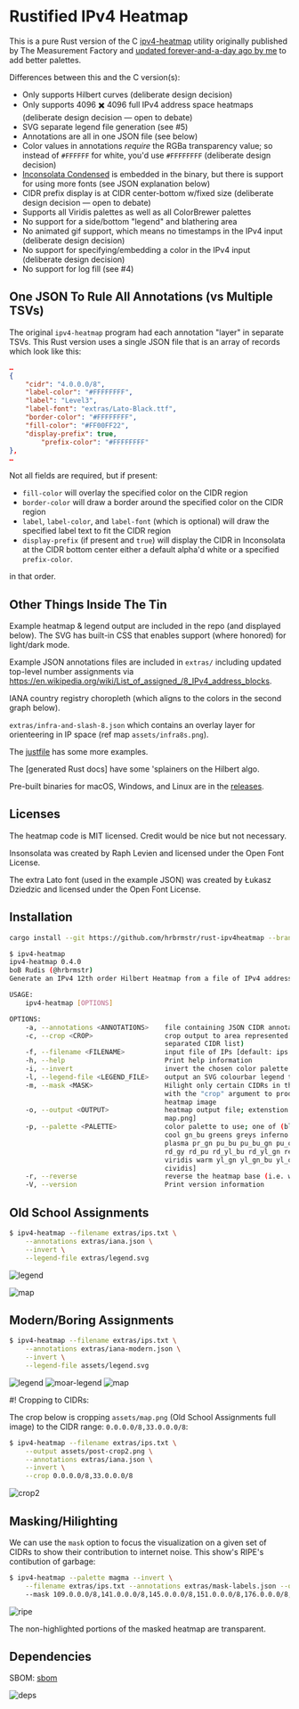 # Rustified IPv4 Heatmap

This is a pure Rust version of the C [ipv4-heatmap][def] utility originally published by The Measurement Factory and [updated forever-and-a-day ago by me](https://github.com/hrbrmstr/ipv4-heatmap) to add better palettes.

Differences between this and the C version(s):

- Only supports Hilbert curves (deliberate design decision)
- Only supports 4096 ✖️ 4096 full IPv4 address space heatmaps (deliberate design decision — open to debate)
- SVG separate legend file generation (see #5)
- Annotations are all in one JSON file (see below)
- Color values in annotations _require_ the RGBa transparency value; so instead of `#FFFFFF` for white, you'd use `#FFFFFFFF` (deliberate design decision)
- [Inconsolata Condensed](https://fonts.google.com/specimen/Inconsolata) is embedded in the binary, but there is support for using more fonts (see JSON explanation below)
- CIDR prefix display is at CIDR center-bottom w/fixed size (deliberate design decision — open to debate)
- Supports all Viridis palettes as well as all ColorBrewer palettes
- No support for a side/bottom "legend" and blathering area
- No animated gif support, which means no timestamps in the IPv4 input (deliberate design decision)
- No support for specifying/embedding a color in the IPv4 input (deliberate design decision)
- No support for log fill (see #4)

## One JSON To Rule All Annotations (vs Multiple TSVs)

The original `ipv4-heatmap` program had each annotation "layer" in separate TSVs. This Rust version uses a single JSON file that is an array of records which look like this:

```json
…
{
    "cidr": "4.0.0.0/8",
    "label-color": "#FFFFFFFF",
    "label": "Level3",
    "label-font": "extras/Lato-Black.ttf",
    "border-color": "#FFFFFFFF",
    "fill-color": "#FF00FF22",
    "display-prefix": true,
		"prefix-color": "#FFFFFFFF"
},
…
```

Not all fields are required, but if present:

- `fill-color` will overlay the specified color on the CIDR region
- `border-color` will draw a border around the specified color on the CIDR region
- `label`, `label-color`, and `label-font` (which is optional) will draw the specified label text to fit the CIDR region
- `display-prefix` (if present and `true`) will display the CIDR in Inconsolata at the CIDR bottom center either a default alpha'd white or a specified `prefix-color`.

in that order.

## Other Things Inside The Tin

Example heatmap & legend output are included in the repo (and displayed below). The SVG has built-in CSS that enables support (where honored) for light/dark mode.

Example JSON annotations files are included in `extras/` including updated top-level number assignments via <https://en.wikipedia.org/wiki/List_of_assigned_/8_IPv4_address_blocks>.

IANA country registry choropleth (which aligns to the colors in the second graph below).

`extras/infra-and-slash-8.json` which contains an overlay layer for orienteering in IP space (ref map `assets/infra8s.png`).

The [justfile](justfile) has some more examples.

The [generated Rust docs] have some 'splainers on the Hilbert algo.

Pre-built binaries for macOS, Windows, and Linux are in the [releases](https://github.com/hrbrmstr/rust-ipv4heatmap/releases).

## Licenses

The heatmap code is MIT licensed. Credit would be nice but not necessary.

Insonsolata was created by Raph Levien and licensed under the Open Font License.

The extra Lato font (used in the example JSON) was created by Łukasz Dziedzic and licensed under the Open Font License.

## Installation

```bash
cargo install --git https://github.com/hrbrmstr/rust-ipv4heatmap --branch batman
```

```bash
$ ipv4-heatmap
ipv4-heatmap 0.4.0
boB Rudis (@hrbrmstr)
Generate an IPv4 12th order Hilbert Heatmap from a file of IPv4 addresses.

USAGE:
    ipv4-heatmap [OPTIONS]

OPTIONS:
    -a, --annotations <ANNOTATIONS>    file containing JSON CIDR annotations
    -c, --crop <CROP>                  crop output to area represented by these CIDRs (comma
                                       separated CIDR list)
    -f, --filename <FILENAME>          input file of IPs [default: ips.txt]
    -h, --help                         Print help information
    -i, --invert                       invert the chosen color palette
    -l, --legend-file <LEGEND_FILE>    output an SVG colourbar legend to this file
    -m, --mask <MASK>                  Hilight only certain CIDRs in the heatmap image. Can be used
                                       with the "crop" argument to produce a masked and cropped
                                       heatmap image
    -o, --output <OUTPUT>              heatmap output file; extenstion determines format [default:
                                       map.png]
    -p, --palette <PALETTE>            color palette to use; one of (blues br_bg bu_gn bu_pu cividis
                                       cool gn_bu greens greys inferno magma or_rd oranges pi_yg
                                       plasma pr_gn pu_bu pu_bu_gn pu_or pu_rd purples rainbow rd_bu
                                       rd_gy rd_pu rd_yl_bu rd_yl_gn reds sinebow spectral turbo
                                       viridis warm yl_gn yl_gn_bu yl_or_br yl_or_rd) [default:
                                       cividis]
    -r, --reverse                      reverse the heatmap base (i.e. white background, black text)
    -V, --version                      Print version information
```

## Old School Assignments

```bash
$ ipv4-heatmap --filename extras/ips.txt \
	--annotations extras/iana.json \
	--invert \
	--legend-file extras/legend.svg
```

![legend](assets/legend.svg)

![map](assets/map.png)

## Modern/Boring Assignments

```bash
$ ipv4-heatmap --filename extras/ips.txt \
	--annotations extras/iana-modern.json \
	--invert \
	--legend-file assets/legend.svg
```

![legend](assets/legend.svg)
![moar-legend](assets/rir-map.svg)
![map](assets/modern.png)

#! Cropping to CIDRs:

The crop below is cropping `assets/map.png` (Old School Assignments full image) to the CIDR range: `0.0.0.0/8,33.0.0.0/8`:

```bash
$ ipv4-heatmap --filename extras/ips.txt \
	--output assets/post-crop2.png \
	--annotations extras/iana.json \
	--invert \
	--crop 0.0.0.0/8,33.0.0.0/8
```

![crop2](assets/crop2.png)

## Masking/Hilighting

We can use the `mask` option to focus the visualization on a given set of CIDRs to show their contribution to internet noise. This show's RIPE's contibution of garbage:

```bash
$ ipv4-heatmap --palette magma --invert \
	--filename extras/ips.txt --annotations extras/mask-labels.json --output assets/mask.png 
	--mask 109.0.0.0/8,141.0.0.0/8,145.0.0.0/8,151.0.0.0/8,176.0.0.0/8,178.0.0.0/8,185.0.0.0/8,188.0.0.0/8,193.0.0.0/8,194.0.0.0/8,195.0.0.0/8,2.0.0.0/8,212.0.0.0/8,213.0.0.0/8,217.0.0.0/8,31.0.0.0/8,37.0.0.0/8,46.0.0.0/8,5.0.0.0/8,51.0.0.0/8,57.0.0.0/8,62.0.0.0/8,77.0.0.0/8,78.0.0.0/8,79.0.0.0/8,80.0.0.0/8,81.0.0.0/8,82.0.0.0/8,83.0.0.0/8,84.0.0.0/8,85.0.0.0/8,86.0.0.0/8,87.0.0.0/8,88.0.0.0/8,89.0.0.0/8,90.0.0.0/8,91.0.0.0/8,92.0.0.0/8,93.0.0.0/8,94.0.0.0/8,95.0.0.0/8
```

![ripe](assets/mask.png)

The non-highlighted portions of the masked heatmap are transparent.
## Dependencies

SBOM: [sbom](bom.xml)

![deps](assets/graph.svg)

[def]: https://github.com/hrbrmstr/ipv4-heatmap